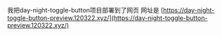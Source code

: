 我把day-night-toggle-button项目部署到了网页
网址是 [https://day-night-toggle-button-preview.120322.xyz/](https://day-night-toggle-button-preview.120322.xyz/)

